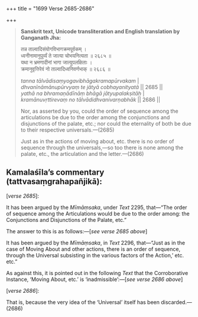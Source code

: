 +++
title = "1699 Verse 2685-2686"

+++
> **Sanskrit text, Unicode transliteration and English translation by Ganganath Jha:** 
>
> तन्न ताल्वादिसंयोगविभागक्रमपूर्वकम् ।  
> ध्वनीनामानुपूर्व्यं ते जात्या चोभयनित्यता ॥ २६८५ ॥  
> यथा न भ्रमणादीनां भागा जात्युपलक्षिताः ।  
> क्रमानुवृत्तिरेवं नो ताल्वादिध्वनिवर्णभाक् ॥ २६८६ ॥ 
>
> *tanna tālvādisaṃyogavibhāgakramapūrvakam* \|  
> *dhvanīnāmānupūrvyaṃ te jātyā cobhayanityatā* \|\| 2685 \|\|  
> *yathā na bhramaṇādīnāṃ bhāgā jātyupalakṣitāḥ* \|  
> *kramānuvṛttirevaṃ no tālvādidhvanivarṇabhāk* \|\| 2686 \|\| 
>
> Nor, as asserted by you, could the order of sequence among the articulations be due to the order among the conjunctions and disjunctions of the palate, etc.; nor could the eternality of both be due to their respective universals.—(2685) 
>
> Just as in the actions of moving about, etc. there is no order of sequence through the universals,—so too there is none among the palate, etc., the articulation and the letter.—(2686)



## Kamalaśīla’s commentary (tattvasaṃgrahapañjikā):

[*verse 2685*]:

It has been argued by the *Mīmāṃsaka*, under *Text* 2295, that—“The order of sequence among the Articulations would be due to the order among: the Conjunctions and Disjunctions of the Palate, etc.”

The answer to this is as follows:—[*see verse 2685 above*]

It has been argued by the *Mīmāṃsaka*, in *Text* 2296, that—“Just as in the case of Moving About and other actions, there is an order of sequence, through the Universal subsisting in the various factors of the Action,’ etc. etc.”

As against this, it is pointed out in the following *Text* that the Corroborative Instance, ‘Moving About, etc.’ is ‘inadmissible’:—[*see verse 2686 above*]

[*verse 2686*]:

That is, because the very idea of the ‘Universal’ itself has been discarded.—(2686)


